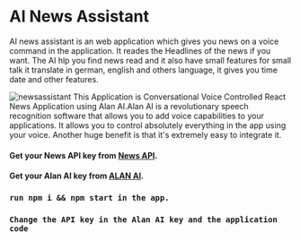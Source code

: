 # AI News Assistant

AI news assistant is an web application which gives you news on a voice command in the application. It reades the Headlines of the news if you want. The AI hlp you find news read and it also have small features for small talk it translate in german, english and others language, it gives you time date and other features.

![newsassistant](https://user-images.githubusercontent.com/81036521/155874073-4dfc3a07-e920-4cbe-9d52-2e04b61a1239.JPG)
This Application is  Conversational Voice Controlled React News Application using Alan AI.Alan AI is a revolutionary speech recognition software that allows you to add voice capabilities to your applications. It allows you to control absolutely everything in the app using your voice. Another huge benefit is that it's extremely easy to integrate it.



#### Get your News API key from [News API](https://newsapi.org/).
#### Get your Alan AI key from [ALAN AI](https://alan.app/).


### `run npm i && npm start in the app.`
### `Change the API key in the Alan AI key and the application code`

